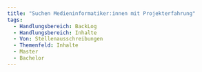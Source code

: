 ```yaml
---
title: "Suchen Medieninformatiker:innen mit Projekterfahrung"
tags:
  - Handlungsbereich: BackLog
  - Handlungsbereich: Inhalte
  - Von: Stellenausschreibungen
  - Themenfeld: Inhalte
  - Master
  - Bachelor
---
```

